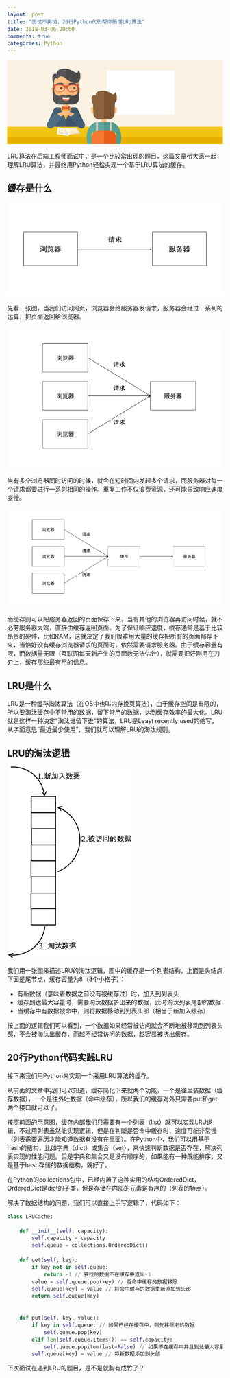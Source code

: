 ```yaml
---
layout: post
title: "面试不再怕，20行Python代码帮你搞懂LRU算法"
date: 2018-03-06 20:00
comments: true
categories: Python
---
```


![](/upload/20180306_01.png)

LRU算法在后端工程师面试中，是一个比较常出现的题目，这篇文章带大家一起，理解LRU算法，并最终用Python轻松实现一个基于LRU算法的缓存。

## 缓存是什么

![](/upload/20180306_02.jpg)

先看一张图，当我们访问网页，浏览器会给服务器发请求，服务器会经过一系列的运算，把页面返回给浏览器。

![](/upload/20180306_03.jpg)

当有多个浏览器同时访问的时候，就会在短时间内发起多个请求，而服务器对每一个请求都要进行一系列相同的操作。重复工作不仅浪费资源，还可能导致响应速度变慢。

![](/upload/20180306_04.jpg)

而缓存则可以把服务器返回的页面保存下来，当有其他的浏览器再访问时候，就不必劳服务器大驾，直接由缓存返回页面。为了保证响应速度，缓存通常是基于比较昂贵的硬件，比如RAM，这就决定了我们很难用大量的缓存把所有的页面都存下来，当恰好没有缓存浏览器请求的页面时，依然需要请求服务器。由于缓存容量有限，而数据量无限（互联网每天新产生的页面数无法估计），就需要把好刚用在刀刃上，缓存那些最有用的信息。

## LRU是什么

LRU是一种缓存淘汰算法（在OS中也叫内存换页算法），由于缓存空间是有限的，所以要淘汰缓存中不常用的数据，留下常用的数据，达到缓存效率的最大化。LRU就是这样一种决定“淘汰谁留下谁”的算法，LRU是Least recently used的缩写，从字面意思“最近最少使用”，我们就可以理解LRU的淘汰规则。

## LRU的淘汰逻辑

![](/upload/20180306_05.png)

我们用一张图来描述LRU的淘汰逻辑，图中的缓存是一个列表结构，上面是头结点下面是尾节点，缓存容量为8（8个小格子）：

- 有新数据（意味着数据之前没有被缓存过）时，加入到列表头
- 缓存到达最大容量时，需要淘汰数据多出来的数据，此时淘汰列表尾部的数据
- 当缓存中有数据被命中，则将数据移动到列表头部（相当于新加入缓存）

按上面的逻辑我们可以看到，一个数据如果经常被访问就会不断地被移动到列表头部，不会被淘汰出缓存，而越不经常访问的数据，越容易被挤出缓存。

## 20行Python代码实践LRU

接下来我们用Python来实现一个采用LRU算法的缓存。

从前面的文章中我们可以知道，缓存简化下来就两个功能，一个是往里装数据（缓存数据），一个是往外吐数据（命中缓存），所以我们的缓存对外只需要put和get两个接口就可以了。

按照前面的示意图，缓存内部我们只需要有一个列表（list）就可以实现LRU逻辑，不过用列表虽然能实现逻辑，但是在判断是否命中缓存时，速度可能非常慢（列表需要遍历才能知道数据有没有在里面）。在Python中，我们可以用基于hash的结构，比如字典（dict）或集合（set），来快速判断数据是否存在，解决列表实现的性能问题。但是字典和集合又是没有顺序的，如果能有一种既能排序，又是基于hash存储的数据结构，就好了。

在Python的collections包中，已经内置了这种实用的结构OrderedDict，OrderedDict是dict的子类，但是存储在内部的元素是有序的（列表的特点）。

解决了数据结构的问题，我们可以直接上手写逻辑了，代码如下：

```python
class LRUCache:

    def __init__(self, capacity):
        self.capacity = capacity
        self.queue = collections.OrderedDict()
    
    def get(self, key):
        if key not in self.queue:
            return -1 // 要找的数据不在缓存中返回-1
        value = self.queue.pop(key) // 将命中缓存的数据移除
        self.queue[key] = value // 将命中缓存的数据重新添加到头部
        return self.queue[key]
        

    def put(self, key, value):
        if key in self.queue: // 如果已经在缓存中，则先移除老的数据
            self.queue.pop(key)
        elif len(self.queue.items()) == self.capacity:
            self.queue.popitem(last=False) // 如果不在缓存中并且到达最大容量，则把最后的数据淘汰
        self.queue[key] = value // 将新数据添加到头部
```

下次面试在遇到LRU的题目，是不是就胸有成竹了？
